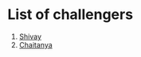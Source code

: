 # List of challengers
1. [Shivay](https://github.com/shivaylamba)
2. [Chaitanya](https://github.com/taanii)
